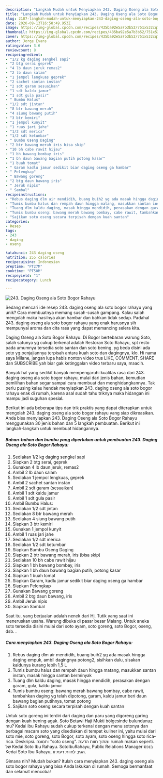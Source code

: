 ```yaml
---
description: "Langkah Mudah untuk Menyiapkan 243. Daging Oseng ala Soto Bogor Rahayu yang Lezat"
title: "Langkah Mudah untuk Menyiapkan 243. Daging Oseng ala Soto Bogor Rahayu yang Lezat"
slug: 2107-langkah-mudah-untuk-menyiapkan-243-daging-oseng-ala-soto-bogor-rahayu-yang-lezat
date: 2020-09-13T16:58:49.953Z
image: https://img-global.cpcdn.com/recipes/435ba92e5a7b3b52/751x532cq70/243-daging-oseng-ala-soto-bogor-rahayu-foto-resep-utama.jpg
thumbnail: https://img-global.cpcdn.com/recipes/435ba92e5a7b3b52/751x532cq70/243-daging-oseng-ala-soto-bogor-rahayu-foto-resep-utama.jpg
cover: https://img-global.cpcdn.com/recipes/435ba92e5a7b3b52/751x532cq70/243-daging-oseng-ala-soto-bogor-rahayu-foto-resep-utama.jpg
author: Jorge Evans
ratingvalue: 3.6
reviewcount: 8
recipeingredient:
- "1/2 kg daging sengkel sapi"
- "2 btg serai geprek"
- "4 lb daun jeruk remas2"
- "2 lb daun salam"
- "1 jempol lengkuas geprek"
- "2 sachet santan instan"
- "2 sdt garam sesuaikan"
- "1 sdt kaldu jamur"
- "1 sdt gula pasir"
- " Bumbu Halus"
- "1/2 sdt jintan"
- "8 btr bawang merah"
- "4 siung bawang putih"
- "3 btr kemiri"
- "1 jempol kunyit"
- "1 ruas jari jahe"
- "1/2 sdt merica"
- "1/2 sdt ketumbar"
- " Bumbu Oseng Daging"
- "2 btr bawang merah iris bisa skip"
- "10 bh cabe rawit hijau"
- "1 bh bawang bombay iris"
- "1 bh daun bawang bagian putih potong kasar"
- "1 buah tomat"
- " Garam kadlu jamur sedikit biar daging oseng ga hambar"
- " Pelengkap"
- " Bawang goreng"
- "2 btg daun bawang iris"
- " Jeruk nipis"
- " Sambal"
recipeinstructions:
- "Rebus daging dlm air mendidih, buang buih2 yg ada masak hingga daging empuk, ambil dagingnya potong2, sisihkan dulu, sisakan kaldunya kurang lebih 1,5 L"
- "Tumis bumbu halus dan rempah daun hingga matang, masukkan santan instan, masak hingga santan berminyak"
- "Tuang dlm kaldu daging, masak hingga mendidih, perasakan dengan garam, gula, kaldu jamur"
- "Tumis bumbu oseng: bawang merah bawang bombay, cabe rawit, tambahkan daging yg telah dipotong, garam, kaldu jamur beri daun bawang bagian putihnya, tomat potong"
- "Sajikan soto oseng secara terpisah dengan kuah santan"
categories:
- Resep
tags:
- 243
- daging
- oseng

katakunci: 243 daging oseng 
nutrition: 255 calories
recipecuisine: Indonesian
preptime: "PT27M"
cooktime: "PT50M"
recipeyield: "1"
recipecategory: Lunch

---
```



![243. Daging Oseng ala Soto Bogor Rahayu](https://img-global.cpcdn.com/recipes/435ba92e5a7b3b52/751x532cq70/243-daging-oseng-ala-soto-bogor-rahayu-foto-resep-utama.jpg)

Sedang mencari ide resep 243. daging oseng ala soto bogor rahayu yang unik? Cara membuatnya memang susah-susah gampang. Kalau salah mengolah maka hasilnya akan hambar dan bahkan tidak sedap. Padahal 243. daging oseng ala soto bogor rahayu yang enak harusnya sih mempunyai aroma dan cita rasa yang dapat memancing selera kita.

Daging Oseng ala Soto Bogor Rahayu. Di Bogor bertebaran warung Soto, salah satunya yg cukup terkenal adalah Restoran Soto Rahayu, spt resto pada umumnya tersedia soto santan dan soto bening, yg beda disini ada soto yg penjajiannya terpisah antara kuah soto dan dagingnya, klo. Hi nama saya Milane, jangan lupa habis nonton video trus LIKE, COMMENT, SHARE dan SUBSCRIBE yah biar gak ketinggalan video terbaru saya, maacih.

Banyak hal yang sedikit banyak mempengaruhi kualitas rasa dari 243. daging oseng ala soto bogor rahayu, mulai dari jenis bahan, kemudian pemilihan bahan segar sampai cara membuat dan menghidangkannya. Tak perlu pusing kalau hendak menyiapkan 243. daging oseng ala soto bogor rahayu enak di rumah, karena asal sudah tahu triknya maka hidangan ini mampu jadi suguhan spesial.


Berikut ini ada beberapa tips dan trik praktis yang dapat diterapkan untuk mengolah 243. daging oseng ala soto bogor rahayu yang siap dikreasikan. Anda bisa menyiapkan 243. Daging Oseng ala Soto Bogor Rahayu menggunakan 30 jenis bahan dan 5 langkah pembuatan. Berikut ini langkah-langkah untuk membuat hidangannya.

<!--inarticleads1-->

##### Bahan-bahan dan bumbu yang diperlukan untuk pembuatan 243. Daging Oseng ala Soto Bogor Rahayu:

1. Sediakan 1/2 kg daging sengkel sapi
1. Siapkan 2 btg serai, geprek
1. Gunakan 4 lb daun jeruk, remas2
1. Ambil 2 lb daun salam
1. Sediakan 1 jempol lengkuas, geprek
1. Ambil 2 sachet santan instan
1. Ambil 2 sdt garam (sesuaikan)
1. Ambil 1 sdt kaldu jamur
1. Ambil 1 sdt gula pasir
1. Ambil  Bumbu Halus:
1. Sediakan 1/2 sdt jintan
1. Sediakan 8 btr bawang merah
1. Sediakan 4 siung bawang putih
1. Siapkan 3 btr kemiri
1. Gunakan 1 jempol kunyit
1. Ambil 1 ruas jari jahe
1. Sediakan 1/2 sdt merica
1. Sediakan 1/2 sdt ketumbar
1. Siapkan  Bumbu Oseng Daging
1. Siapkan 2 btr bawang merah, iris (bisa skip)
1. Sediakan 10 bh cabe rawit hijau
1. Siapkan 1 bh bawang bombay, iris
1. Siapkan 1 bh daun bawang bagian putih, potong kasar
1. Siapkan 1 buah tomat
1. Siapkan  Garam, kadlu jamur sedikit biar daging oseng ga hambar
1. Siapkan  Pelengkap
1. Gunakan  Bawang goreng
1. Ambil 2 btg daun bawang, iris
1. Ambil  Jeruk nipis
1. Siapkan  Sambal


Saat itu, yang berjualan adalah nenek dari Hj. Tutik yang saat ini meneruskan usaha. Warung dibuka di pasar besar Malang. Untuk aneka soto tersedia disini mulai dari soto ayam, soto goreng, soto Bogor, oseng, dsb. . 

<!--inarticleads2-->

##### Cara menyiapkan 243. Daging Oseng ala Soto Bogor Rahayu:

1. Rebus daging dlm air mendidih, buang buih2 yg ada masak hingga daging empuk, ambil dagingnya potong2, sisihkan dulu, sisakan kaldunya kurang lebih 1,5 L
1. Tumis bumbu halus dan rempah daun hingga matang, masukkan santan instan, masak hingga santan berminyak
1. Tuang dlm kaldu daging, masak hingga mendidih, perasakan dengan garam, gula, kaldu jamur
1. Tumis bumbu oseng: bawang merah bawang bombay, cabe rawit, tambahkan daging yg telah dipotong, garam, kaldu jamur beri daun bawang bagian putihnya, tomat potong
1. Sajikan soto oseng secara terpisah dengan kuah santan


Untuk soto goreng ini terdiri dari daging dan paru yang digoreng garing dengan kuah bening agak. Soto Betawi Haji Mukti bölgesinde bulundunuz mu? Kedai ibu Rahayu sudah cukup terkenal dengan menu sotonya dan berbagai macam soto yang disediakan di tempat kuliner ini, yaitu mulai dari soto mie, soto goreng, soto Bogor, soto ayam, soto oseng hingga soto rica-rica. Deskripsi. תמונה: &#34;soto oseng&#34;. מתוך חוות הדעת: ‪rumah makan seperti.‬ של ‪Kedai Soto Ibu Rahayu‬. SotoIbuRahayu, Public Relations Manager בנכס ‪Kedai Soto Ibu Rahayu‬, הגיב לחוות דעת זו. 

Gimana nih? Mudah bukan? Itulah cara menyiapkan 243. daging oseng ala soto bogor rahayu yang bisa Anda lakukan di rumah. Semoga bermanfaat dan selamat mencoba!
